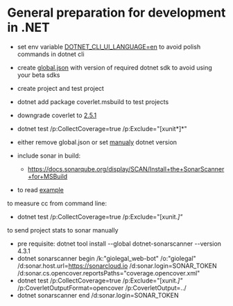 # General preparation for development in .NET

* set env variable [DOTNET_CLI_UI_LANGUAGE=en](https://github.com/dotnet/cli/issues/7585) to avoid polish commands in dotnet cli
* create [global.json](https://docs.microsoft.com/en-us/dotnet/core/tools/global-json) with version of required dotnet sdk to avoid using your beta sdks
* create project and test project
* dotnet add package coverlet.msbuild to test projects
* downgrade coverlet to [2.5.1](https://github.com/tonerdo/coverlet/issues/359)
* dotnet test /p:CollectCoverage=true /p:Exclude="[xunit*]*"
* either remove global.json or set [manualy](https://docs.microsoft.com/pl-pl/azure/devops/pipelines/languages/dotnet-core?view=azure-devops) dotnet version 
* include sonar in build:
  * https://docs.sonarqube.org/display/SCAN/Install+the+SonarScanner+for+MSBuild



* to read [example](https://dev.to/deinsoftware/net-core-unit-test-and-code-coverage-with-visual-studio-code-37bp)

to measure cc from command line:
* dotnet test /p:CollectCoverage=true /p:Exclude="[xunit.*]"*

to send project stats to sonar manually
* pre requisite: dotnet tool install --global dotnet-sonarscanner --version 4.3.1
* dotnet sonarscanner begin /k:"giolegal_web-bot" /o:"giolegal" /d:sonar.host.url=https://sonarcloud.io /d:sonar.login=SONAR_TOKEN /d:sonar.cs.opencover.reportsPaths="coverage.opencover.xml"
* dotnet test /p:CollectCoverage=true /p:Exclude="[xunit.*]"* /p:CoverletOutputFormat=opencover /p:CoverletOutput=../
* dotnet sonarscanner end /d:sonar.login=SONAR_TOKEN